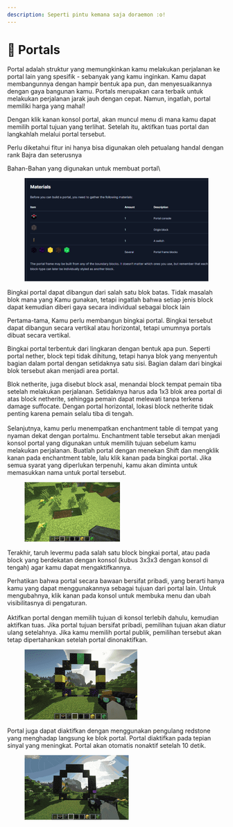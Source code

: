 ```yaml
---
description: Seperti pintu kemana saja doraemon :o!
---
```


# 💫 Portals

Portal adalah struktur yang memungkinkan kamu melakukan perjalanan ke portal lain yang spesifik - sebanyak yang kamu inginkan. Kamu dapat membangunnya dengan hampir bentuk apa pun, dan menyesuaikannya dengan gaya bangunan kamu. Portals merupakan cara terbaik untuk melakukan perjalanan jarak jauh dengan cepat. Namun, ingatlah, portal memiliki harga yang mahal!

Dengan klik kanan konsol portal, akan muncul menu di mana kamu dapat memilih portal tujuan yang terlihat. Setelah itu, aktifkan tuas portal dan langkahlah melalui portal tersebut.

Perlu diketahui fitur ini hanya bisa digunakan oleh petualang handal dengan rank Bajra dan seterusnya

Bahan-Bahan yang digunakan untuk membuat portal\


<figure><img src="../../.gitbook/assets/Screenshot (174).png" alt=""><figcaption></figcaption></figure>

Bingkai portal dapat dibangun dari salah satu blok batas. Tidak masalah blok mana yang Kamu gunakan, tetapi ingatlah bahwa setiap jenis block dapat kemudian diberi gaya secara individual sebagai block lain

Pertama-tama, Kamu perlu membangun bingkai portal. Bingkai tersebut dapat dibangun secara vertikal atau horizontal, tetapi umumnya portals dibuat secara vertikal.

Bingkai portal terbentuk dari lingkaran dengan bentuk apa pun. Seperti portal nether, block tepi tidak dihitung, tetapi hanya blok yang menyentuh bagian dalam portal dengan setidaknya satu sisi. Bagian dalam dari bingkai blok tersebut akan menjadi area portal.

Blok netherite, juga disebut block asal, menandai block tempat pemain tiba setelah melakukan perjalanan. Setidaknya harus ada 1x3 blok area portal di atas block netherite, sehingga pemain dapat melewati tanpa terkena damage suffocate. Dengan portal horizontal, lokasi block netherite tidak penting karena pemain selalu tiba di tengah.\
\
Selanjutnya, kamu perlu menempatkan enchantment table di tempat yang nyaman dekat dengan portalmu. Enchantment table tersebut akan menjadi konsol portal yang digunakan untuk memilih tujuan sebelum kamu melakukan perjalanan. Buatlah portal dengan menekan Shift dan mengklik kanan pada enchantment table, lalu klik kanan pada bingkai portal. Jika semua syarat yang diperlukan terpenuhi, kamu akan diminta untuk memasukkan nama untuk portal tersebut.

<figure><img src="../../.gitbook/assets/portal-frame-construction.gif" alt=""><figcaption></figcaption></figure>

Terakhir, taruh levermu pada salah satu block bingkai portal, atau pada block yang berdekatan dengan konsol (kubus 3x3x3 dengan konsol di tengah) agar kamu dapat mengaktifkannya.

Perhatikan bahwa portal secara bawaan bersifat pribadi, yang berarti hanya kamu yang dapat menggunakannya sebagai tujuan dari portal lain. Untuk mengubahnya, klik kanan pada konsol untuk membuka menu dan ubah visibilitasnya di pengaturan.\
\
Aktifkan portal dengan memilih tujuan di konsol terlebih dahulu, kemudian aktifkan tuas. Jika portal tujuan bersifat pribadi, pemilihan tujuan akan diatur ulang setelahnya. Jika kamu memilih portal publik, pemilihan tersebut akan tetap dipertahankan setelah portal dinonaktifkan.

<figure><img src="../../.gitbook/assets/portal-create.gif" alt=""><figcaption></figcaption></figure>

Portal juga dapat diaktifkan dengan menggunakan pengulang redstone yang menghadap langsung ke blok portal. Portal diaktifkan pada tepian sinyal yang meningkat. Portal akan otomatis nonaktif setelah 10 detik.

<figure><img src="../../.gitbook/assets/portal-activate-use.gif" alt=""><figcaption></figcaption></figure>
